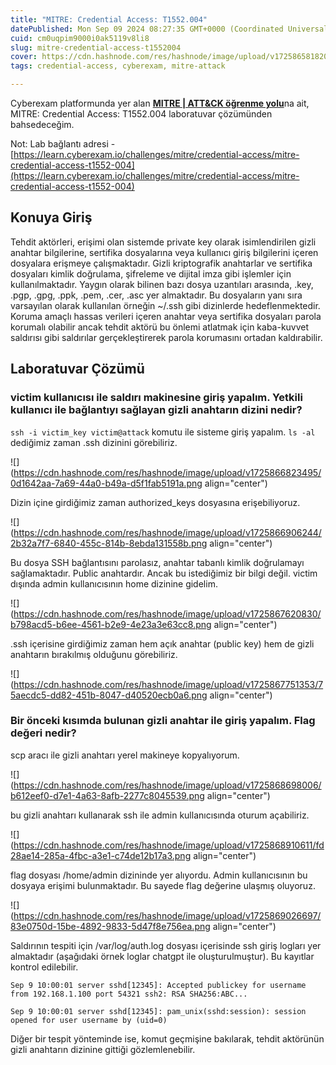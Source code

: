```yaml
---
title: "MITRE: Credential Access: T1552.004"
datePublished: Mon Sep 09 2024 08:27:35 GMT+0000 (Coordinated Universal Time)
cuid: cm0uqpim9000i0ak5119v8li8
slug: mitre-credential-access-t1552004
cover: https://cdn.hashnode.com/res/hashnode/image/upload/v1725865818202/ff0f8104-6ec3-438a-aa71-944f3d5ef696.png
tags: credential-access, cyberexam, mitre-attack

---
```


Cyberexam platformunda yer alan [**MITRE | ATT&CK öğrenme yolu**](https://learn.cyberexam.io/learning-modules/mitre-att-ck)na ait, MITRE: Credential Access: T1552.004 laboratuvar çözümünden bahsedeceğim.

Not: Lab bağlantı adresi - [https://learn.cyberexam.io/challenges/mitre/credential-access/mitre-credential-access-t1552-004](https://learn.cyberexam.io/challenges/mitre/credential-access/mitre-credential-access-t1552-004)

## Konuya Giriş

Tehdit aktörleri, erişimi olan sistemde private key olarak isimlendirilen gizli anahtar bilgilerine, sertifika dosyalarına veya kullanıcı giriş bilgilerini içeren dosyalara erişmeye çalışmaktadır. Gizli kriptografik anahtarlar ve sertifika dosyaları kimlik doğrulama, şifreleme ve dijital imza gibi işlemler için kullanılmaktadır. Yaygın olarak bilinen bazı dosya uzantıları arasında, .key, .pgp, .gpg, .ppk, .pem, .cer, .asc yer almaktadır. Bu dosyaların yanı sıra varsayılan olarak kullanılan örneğin ~/.ssh gibi dizinlerde hedeflenmektedir. Koruma amaçlı hassas verileri içeren anahtar veya sertifika dosyaları parola korumalı olabilir ancak tehdit aktörü bu önlemi atlatmak için kaba-kuvvet saldırısı gibi saldırılar gerçekleştirerek parola korumasını ortadan kaldırabilir.

## Laboratuvar Çözümü

### victim kullanıcısı ile saldırı makinesine giriş yapalım. Yetkili kullanıcı ile bağlantıyı sağlayan gizli anahtarın dizini nedir?

`ssh -i victim_key victim@attack` komutu ile sisteme giriş yapalım. `ls -al` dediğimiz zaman .ssh dizinini görebiliriz.

![](https://cdn.hashnode.com/res/hashnode/image/upload/v1725866823495/0d1642aa-7a69-44a0-b49a-d5f1fab5191a.png align="center")

Dizin içine girdiğimiz zaman authorized\_keys dosyasına erişebiliyoruz.

![](https://cdn.hashnode.com/res/hashnode/image/upload/v1725866906244/2b32a7f7-6840-455c-814b-8ebda131558b.png align="center")

Bu dosya SSH bağlantısını parolasız, anahtar tabanlı kimlik doğrulamayı sağlamaktadır. Public anahtardır. Ancak bu istediğimiz bir bilgi değil. victim dışında admin kullanıcısının home dizinine gidelim.

![](https://cdn.hashnode.com/res/hashnode/image/upload/v1725867620830/b798acd5-b6ee-4561-b2e9-4e23a3e63cc8.png align="center")

.ssh içerisine girdiğimiz zaman hem açık anahtar (public key) hem de gizli anahtarın bırakılmış olduğunu görebiliriz.

![](https://cdn.hashnode.com/res/hashnode/image/upload/v1725867751353/75aecdc5-dd82-451b-8047-d40520ecb0a6.png align="center")

### Bir önceki kısımda bulunan gizli anahtar ile giriş yapalım. Flag değeri nedir?

scp aracı ile gizli anahtarı yerel makineye kopyalıyorum.

![](https://cdn.hashnode.com/res/hashnode/image/upload/v1725868698006/b612eef0-d7e1-4a63-8afb-2277c8045539.png align="center")

bu gizli anahtarı kullanarak ssh ile admin kullanıcısında oturum açabiliriz.

![](https://cdn.hashnode.com/res/hashnode/image/upload/v1725868910611/fd28ae14-285a-4fbc-a3e1-c74de12b17a3.png align="center")

flag dosyası /home/admin dizininde yer alıyordu. Admin kullanıcısının bu dosyaya erişimi bulunmaktadır. Bu sayede flag değerine ulaşmış oluyoruz.

![](https://cdn.hashnode.com/res/hashnode/image/upload/v1725869026697/83e0750d-15be-4892-9833-5d47f8e756ea.png align="center")

Saldırının tespiti için /var/log/auth.log dosyası içerisinde ssh giriş logları yer almaktadır (aşağıdaki örnek loglar chatgpt ile oluşturulmuştur). Bu kayıtlar kontrol edilebilir.

`Sep 9 10:00:01 server sshd[12345]: Accepted publickey for username from 192.168.1.100 port 54321 ssh2: RSA SHA256:ABC...`

`Sep 9 10:00:01 server sshd[12345]: pam_unix(sshd:session): session opened for user username by (uid=0)`

Diğer bir tespit yönteminde ise, komut geçmişine bakılarak, tehdit aktörünün gizli anahtarın dizinine gittiği gözlemlenebilir.